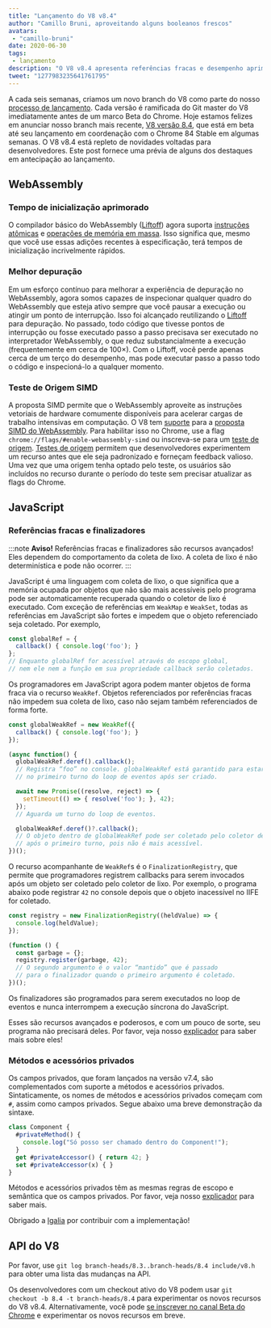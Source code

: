 ```yaml
---
title: "Lançamento do V8 v8.4"
author: "Camillo Bruni, aproveitando alguns booleanos frescos"
avatars: 
 - "camillo-bruni"
date: 2020-06-30
tags: 
 - lançamento
description: "O V8 v8.4 apresenta referências fracas e desempenho aprimorado do WebAssembly."
tweet: "1277983235641761795"
---
```

A cada seis semanas, criamos um novo branch do V8 como parte do nosso [processo de lançamento](https://v8.dev/docs/release-process). Cada versão é ramificada do Git master do V8 imediatamente antes de um marco Beta do Chrome. Hoje estamos felizes em anunciar nosso branch mais recente, [V8 versão 8.4](https://chromium.googlesource.com/v8/v8.git/+log/branch-heads/8.4), que está em beta até seu lançamento em coordenação com o Chrome 84 Stable em algumas semanas. O V8 v8.4 está repleto de novidades voltadas para desenvolvedores. Este post fornece uma prévia de alguns dos destaques em antecipação ao lançamento.

<!--truncate-->
## WebAssembly

### Tempo de inicialização aprimorado

O compilador básico do WebAssembly ([Liftoff](https://v8.dev/blog/liftoff)) agora suporta [instruções atômicas](https://github.com/WebAssembly/threads) e [operações de memória em massa](https://github.com/WebAssembly/bulk-memory-operations). Isso significa que, mesmo que você use essas adições recentes à especificação, terá tempos de inicialização incrivelmente rápidos.

### Melhor depuração

Em um esforço contínuo para melhorar a experiência de depuração no WebAssembly, agora somos capazes de inspecionar qualquer quadro do WebAssembly que esteja ativo sempre que você pausar a execução ou atingir um ponto de interrupção.
Isso foi alcançado reutilizando o [Liftoff](https://v8.dev/blog/liftoff) para depuração. No passado, todo código que tivesse pontos de interrupção ou fosse executado passo a passo precisava ser executado no interpretador WebAssembly, o que reduz substancialmente a execução (frequentemente em cerca de 100×). Com o Liftoff, você perde apenas cerca de um terço do desempenho, mas pode executar passo a passo todo o código e inspecioná-lo a qualquer momento.

### Teste de Origem SIMD

A proposta SIMD permite que o WebAssembly aproveite as instruções vetoriais de hardware comumente disponíveis para acelerar cargas de trabalho intensivas em computação. O V8 tem [suporte](https://v8.dev/features/simd) para a [proposta SIMD do WebAssembly](https://github.com/WebAssembly/simd). Para habilitar isso no Chrome, use a flag `chrome://flags/#enable-webassembly-simd` ou inscreva-se para um [teste de origem](https://developers.chrome.com/origintrials/#/view_trial/-4708513410415853567). [Testes de origem](https://github.com/GoogleChrome/OriginTrials/blob/gh-pages/developer-guide.md) permitem que desenvolvedores experimentem um recurso antes que ele seja padronizado e forneçam feedback valioso. Uma vez que uma origem tenha optado pelo teste, os usuários são incluídos no recurso durante o período do teste sem precisar atualizar as flags do Chrome.

## JavaScript

### Referências fracas e finalizadores

:::note
**Aviso!** Referências fracas e finalizadores são recursos avançados! Eles dependem do comportamento da coleta de lixo. A coleta de lixo é não determinística e pode não ocorrer.
:::

JavaScript é uma linguagem com coleta de lixo, o que significa que a memória ocupada por objetos que não são mais acessíveis pelo programa pode ser automaticamente recuperada quando o coletor de lixo é executado. Com exceção de referências em `WeakMap` e `WeakSet`, todas as referências em JavaScript são fortes e impedem que o objeto referenciado seja coletado. Por exemplo,

```js
const globalRef = {
  callback() { console.log('foo'); }
};
// Enquanto globalRef for acessível através do escopo global,
// nem ele nem a função em sua propriedade callback serão coletados.
```

Os programadores em JavaScript agora podem manter objetos de forma fraca via o recurso `WeakRef`. Objetos referenciados por referências fracas não impedem sua coleta de lixo, caso não sejam também referenciados de forma forte.

```js
const globalWeakRef = new WeakRef({
  callback() { console.log('foo'); }
});

(async function() {
  globalWeakRef.deref().callback();
  // Registra “foo” no console. globalWeakRef está garantido para estar vivo
  // no primeiro turno do loop de eventos após ser criado.

  await new Promise((resolve, reject) => {
    setTimeout(() => { resolve('foo'); }, 42);
  });
  // Aguarda um turno do loop de eventos.

  globalWeakRef.deref()?.callback();
  // O objeto dentro de globalWeakRef pode ser coletado pelo coletor de lixo
  // após o primeiro turno, pois não é mais acessível.
})();
```

O recurso acompanhante de `WeakRef`s é o `FinalizationRegistry`, que permite que programadores registrem callbacks para serem invocados após um objeto ser coletado pelo coletor de lixo. Por exemplo, o programa abaixo pode registrar `42` no console depois que o objeto inacessível no IIFE for coletado.

```js
const registry = new FinalizationRegistry((heldValue) => {
  console.log(heldValue);
});

(function () {
  const garbage = {};
  registry.register(garbage, 42);
  // O segundo argumento é o valor “mantido” que é passado
  // para o finalizador quando o primeiro argumento é coletado.
})();
```

Os finalizadores são programados para serem executados no loop de eventos e nunca interrompem a execução síncrona do JavaScript.

Esses são recursos avançados e poderosos, e com um pouco de sorte, seu programa não precisará deles. Por favor, veja nosso [explicador](https://v8.dev/features/weak-references) para saber mais sobre eles!

### Métodos e acessórios privados

Os campos privados, que foram lançados na versão v7.4, são complementados com suporte a métodos e acessórios privados. Sintaticamente, os nomes de métodos e acessórios privados começam com `#`, assim como campos privados. Segue abaixo uma breve demonstração da sintaxe.

```js
class Component {
  #privateMethod() {
    console.log("Só posso ser chamado dentro do Component!");
  }
  get #privateAccessor() { return 42; }
  set #privateAccessor(x) { }
}
```

Métodos e acessórios privados têm as mesmas regras de escopo e semântica que os campos privados. Por favor, veja nosso [explicador](https://v8.dev/features/class-fields) para saber mais.

Obrigado a [Igalia](https://twitter.com/igalia) por contribuir com a implementação!

## API do V8

Por favor, use `git log branch-heads/8.3..branch-heads/8.4 include/v8.h` para obter uma lista das mudanças na API.

Os desenvolvedores com um checkout ativo do V8 podem usar `git checkout -b 8.4 -t branch-heads/8.4` para experimentar os novos recursos do V8 v8.4. Alternativamente, você pode [se inscrever no canal Beta do Chrome](https://www.google.com/chrome/browser/beta.html) e experimentar os novos recursos em breve.
